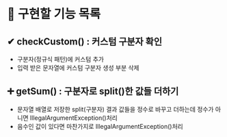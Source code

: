 # 📌 구현할 기능 목록
## ✔  checkCustom() : 커스텀 구분자 확인
- 구분자(정규식 패턴)에 커스텀 추가
- 입력 받은 문자열에 커스텀 구분자 생성 부분 삭제

## ➕ getSum() : 구분자로 split()한 값들 더하기
- 문자열 배열로 저장한 split(구분자) 결과 값들을 정수로 바꾸고 더하는데 정수가 아니면 IllegalArgumentException()처리
- 음수인 값이 있다면 마찬가지로 IllegalArgumentException()처리
